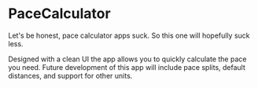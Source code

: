 # PaceCalculator
Let's be honest, pace calculator apps suck. So this one will hopefully suck less.

Designed with a clean UI the app allows you to quickly calculate the pace you need. Future development of this app will include pace splits, default distances, and support for other units.
